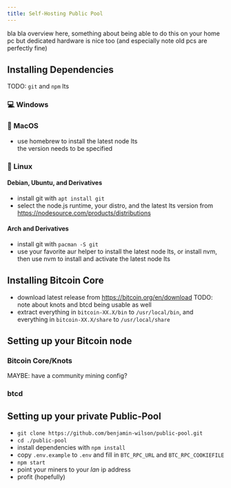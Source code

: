 ```yaml
---
title: Self-Hosting Public Pool
---
```


bla bla overview here, something about being able to do this on your home pc but dedicated hardware is nice too (and especially note old pcs are perfectly fine)

## Installing Dependencies

TODO: `git` and `npm` lts

### 💻 Windows

### 🍏 MacOS

- use homebrew to install the latest node lts  
    the version needs to be specified

### 🐧 Linux

#### Debian, Ubuntu, and Derivatives
- install git with `apt install git`
- select the node.js runtime, your distro, and the latest lts version from https://nodesource.com/products/distributions

#### Arch and Derivatives
- install git with `pacman -S git`
- use your favorite aur helper to install the latest node lts, or install nvm, then use nvm to install and activate the latest node lts

## Installing Bitcoin Core

- download latest release from https://bitcoin.org/en/download
  TODO: note about knots and btcd being usable as well
- extract everything in `bitcoin-XX.X/bin` to `/usr/local/bin`, and everything in `bitcoin-XX.X/share` to `/usr/local/share`

## Setting up your Bitcoin node

### Bitcoin Core/Knots

MAYBE: have a community mining config?

### btcd


## Setting up your private Public-Pool

- `git clone https://github.com/benjamin-wilson/public-pool.git`
- `cd ./public-pool`
- install dependencies with `npm install`
- copy `.env.example` to `.env` and fill in `BTC_RPC_URL` and `BTC_RPC_COOKIEFILE`
- `npm start`
- point your miners to your _lan_ ip address
- profit (hopefully)
